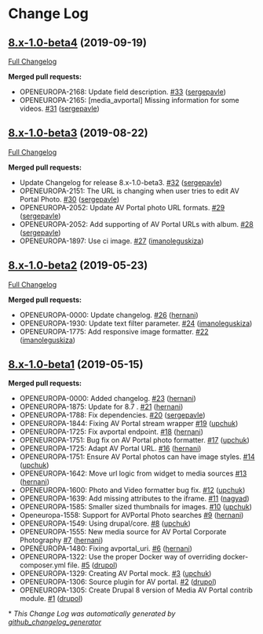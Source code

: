 # Change Log

## [8.x-1.0-beta4](https://github.com/openeuropa/media_avportal/tree/8.x-1.0-beta4) (2019-09-19)
[Full Changelog](https://github.com/openeuropa/media_avportal/compare/8.x-1.0-beta3...8.x-1.0-beta4)

**Merged pull requests:**

- OPENEUROPA-2168: Update field description. [\#33](https://github.com/openeuropa/media_avportal/pull/33) ([sergepavle](https://github.com/sergepavle))
- OPENEUROPA-2165: \[media\_avportal\] Missing information for some videos. [\#31](https://github.com/openeuropa/media_avportal/pull/31) ([sergepavle](https://github.com/sergepavle))

## [8.x-1.0-beta3](https://github.com/openeuropa/media_avportal/tree/8.x-1.0-beta3) (2019-08-22)
[Full Changelog](https://github.com/openeuropa/media_avportal/compare/8.x-1.0-beta2...8.x-1.0-beta3)

**Merged pull requests:**

- Update Changelog for release 8.x-1.0-beta3. [\#32](https://github.com/openeuropa/media_avportal/pull/32) ([sergepavle](https://github.com/sergepavle))
- OPENEUROPA-2151: The URL is changing when user tries to edit AV Portal Photo. [\#30](https://github.com/openeuropa/media_avportal/pull/30) ([sergepavle](https://github.com/sergepavle))
- OPENEUROPA-2052: Update AV Portal photo URL formats. [\#29](https://github.com/openeuropa/media_avportal/pull/29) ([sergepavle](https://github.com/sergepavle))
- OPENEUROPA-2052: Add supporting of AV Portal URLs with album. [\#28](https://github.com/openeuropa/media_avportal/pull/28) ([sergepavle](https://github.com/sergepavle))
- OPENEUROPA-1897: Use ci image. [\#27](https://github.com/openeuropa/media_avportal/pull/27) ([imanoleguskiza](https://github.com/imanoleguskiza))

## [8.x-1.0-beta2](https://github.com/openeuropa/media_avportal/tree/8.x-1.0-beta2) (2019-05-23)
[Full Changelog](https://github.com/openeuropa/media_avportal/compare/8.x-1.0-beta1...8.x-1.0-beta2)

**Merged pull requests:**

- OPENEUROPA-0000: Update changelog. [\#26](https://github.com/openeuropa/media_avportal/pull/26) ([hernani](https://github.com/hernani))
- OPENEUROPA-1930: Update text filter parameter. [\#24](https://github.com/openeuropa/media_avportal/pull/24) ([imanoleguskiza](https://github.com/imanoleguskiza))
- OPENEUROPA-1775: Add responsive image formatter. [\#22](https://github.com/openeuropa/media_avportal/pull/22) ([imanoleguskiza](https://github.com/imanoleguskiza))

## [8.x-1.0-beta1](https://github.com/openeuropa/media_avportal/tree/8.x-1.0-beta1) (2019-05-15)
**Merged pull requests:**

- OPENEUROPA-0000: Added changelog. [\#23](https://github.com/openeuropa/media_avportal/pull/23) ([hernani](https://github.com/hernani))
- OPENEUROPA-1875: Update for 8.7 . [\#21](https://github.com/openeuropa/media_avportal/pull/21) ([hernani](https://github.com/hernani))
- OPENEUROPA-1788: Fix dependencies. [\#20](https://github.com/openeuropa/media_avportal/pull/20) ([sergepavle](https://github.com/sergepavle))
- OPENEUROPA-1844: Fixing AV Portal stream wrapper [\#19](https://github.com/openeuropa/media_avportal/pull/19) ([upchuk](https://github.com/upchuk))
- OPENEUROPA-1725: Fix avportal endpoint. [\#18](https://github.com/openeuropa/media_avportal/pull/18) ([hernani](https://github.com/hernani))
- OPENEUROPA-1751: Bug fix on AV Portal photo formatter. [\#17](https://github.com/openeuropa/media_avportal/pull/17) ([upchuk](https://github.com/upchuk))
- OPENEUROPA-1725: Adapt AV Portal URL. [\#16](https://github.com/openeuropa/media_avportal/pull/16) ([hernani](https://github.com/hernani))
- OPENEUROPA-1751: Ensure AV Portal photos can have image styles. [\#14](https://github.com/openeuropa/media_avportal/pull/14) ([upchuk](https://github.com/upchuk))
- OPENEUROPA-1642: Move url logic from widget to media sources [\#13](https://github.com/openeuropa/media_avportal/pull/13) ([hernani](https://github.com/hernani))
- OPENEUROPA-1600: Photo and Video formatter bug fix. [\#12](https://github.com/openeuropa/media_avportal/pull/12) ([upchuk](https://github.com/upchuk))
- OPENEUROPA-1639: Add missing attributes to the iframe. [\#11](https://github.com/openeuropa/media_avportal/pull/11) ([nagyad](https://github.com/nagyad))
- OPENEUROPA-1585: Smaller sized thumbnails for images. [\#10](https://github.com/openeuropa/media_avportal/pull/10) ([upchuk](https://github.com/upchuk))
- Openeuropa-1558: Support for AVPortal Photo searches [\#9](https://github.com/openeuropa/media_avportal/pull/9) ([hernani](https://github.com/hernani))
- OPENEUROPA-1549: Using drupal/core. [\#8](https://github.com/openeuropa/media_avportal/pull/8) ([upchuk](https://github.com/upchuk))
- OPENEUROPA-1555: New media source for AV Portal Corporate Photography [\#7](https://github.com/openeuropa/media_avportal/pull/7) ([hernani](https://github.com/hernani))
- OPENEUROPA-1480: Fixing avportal\_uri. [\#6](https://github.com/openeuropa/media_avportal/pull/6) ([hernani](https://github.com/hernani))
- OPENEUROPA-1322: Use the proper Docker way of overriding docker-composer.yml file.  [\#5](https://github.com/openeuropa/media_avportal/pull/5) ([drupol](https://github.com/drupol))
- OPENEUROPA-1329: Creating AV Portal mock. [\#3](https://github.com/openeuropa/media_avportal/pull/3) ([upchuk](https://github.com/upchuk))
- OPENEUROPA-1306: Source plugin for AV portal. [\#2](https://github.com/openeuropa/media_avportal/pull/2) ([drupol](https://github.com/drupol))
- OPENEUROPA-1305: Create Drupal 8 version of Media AV Portal contrib module. [\#1](https://github.com/openeuropa/media_avportal/pull/1) ([drupol](https://github.com/drupol))



\* *This Change Log was automatically generated by [github_changelog_generator](https://github.com/skywinder/Github-Changelog-Generator)*